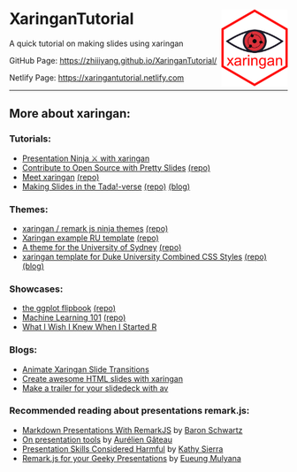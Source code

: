 # XaringanTutorial <img src="imgs/icon.png" align="right" width="120" />


A quick tutorial on making slides using xaringan


GitHub Page: https://zhiiiyang.github.io/XaringanTutorial/

Netlify Page: https://xaringantutorial.netlify.com

---
## **More about xaringan:**

### Tutorials: 
- [Presentation Ninja ⚔ with xaringan](https://slides.yihui.name/xaringan/) 
- [Contribute to Open Source with Pretty Slides](http://www.datalorax.com/talks/cascadia18/#1) [(repo)](https://github.com/datalorax/site/tree/master/content/talks/cascadia18)
- [Meet xaringan](https://arm.rbind.io/slides/xaringan.html) [(repo)](https://arm.rbind.io/days/day1/xaringan/)
- [Making Slides in the Tada!-verse](https://apreshill.github.io/data-vis-labs-2018/slides/06-slides_xaringan.html#1) [(repo)](https://github.com/apreshill/data-vis-labs-2018/tree/master/slides) [(blog)](https://apreshill.github.io/data-vis-labs-2018/index.html)

### Themes:
- [xaringan / remark js ninja themes](https://emitanaka.github.io/ninja-theme/) [(repo)](https://github.com/emitanaka/ninja-theme)
- [Xaringan example RU template](https://www.jvcasillas.com/ru_xaringan/slides/index.html) [(repo)](https://github.com/jvcasillas/ru_xaringan)
- [A theme for the University of Sydney](https://garthtarr.github.io/sydney_xaringan/) [(repo)](https://github.com/garthtarr/sydney_xaringan)
- [xaringan template for Duke University Combined CSS Styles](https://dukeslides.johnlittle.info/slides/) [(repo)](https://github.com/libjohn/dukeslides) [(blog)](https://www.johnlittle.info/post/slide-template-using-duke-university-color-palette-xaringan/)

### Showcases:
- [the ggplot flipbook](https://evamaerey.github.io/ggplot_flipbook/ggplot_flipbook_xaringan.html) [(repo)](https://github.com/EvaMaeRey/ggplot_flipbook)
- [Machine Learning 101](https://sarahromanes.github.io/r-ladies-ML-1/) [(repo)](https://github.com/sarahromanes/r-ladies-ML-1)
- [What I Wish I Knew When I Started R](https://www.williamrchase.com/slides/intro_r_anthropology_2018)

### Blogs:
- [Animate Xaringan Slide Transitions](https://www.garrickadenbuie.com/blog/2018/12/03/animate-xaringan-slide-transitions/)
- [Create awesome HTML slides with xaringan](http://www.favstats.eu/post/xaringan_tut/)
- [Make a trailer for your slidedeck with av](https://masalmon.eu/2018/10/07/trailer/)

### Recommended reading about presentations remark.js:
- [Markdown Presentations With RemarkJS](https://www.xaprb.com/blog/markdown-presentations-with-remarkjs/) by [Baron Schwartz](https://www.xaprb.com/)
- [On presentation tools](http://agateau.com/2013/on-presentation-tools/) by [Aurélien Gâteau](http://agateau.com/)
- [Presentation Skills Considered Harmful](http://seriouspony.com/blog/2013/10/4/presentation-skills-considered-harmful) by [Kathy Sierra](http://seriouspony.com/)
- [Remark.js for your Geeky Presentations](https://www.telematika.org/post/remark.js-for-your-geeky-presentations/) by [Eueung Mulyana](https://www.telematika.org/author/em/)
